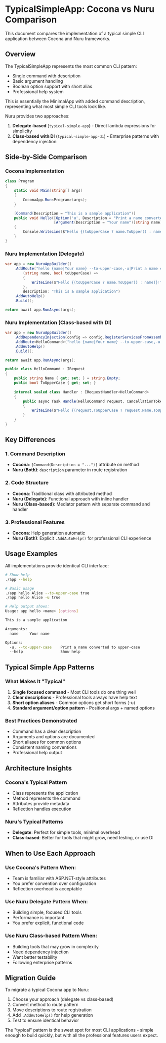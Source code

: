 # TypicalSimpleApp: Cocona vs Nuru Comparison

This document compares the implementation of a typical simple CLI application between Cocona and Nuru frameworks.

## Overview

The TypicalSimpleApp represents the most common CLI pattern:
- Single command with description
- Basic argument handling
- Boolean option support with short alias
- Professional help system

This is essentially the MinimalApp with added command description, representing what most simple CLI tools look like.

Nuru provides two approaches:
1. **Delegate-based** (`typical-simple-app`) - Direct lambda expressions for simplicity
2. **Class-based with DI** (`typical-simple-app-di`) - Enterprise patterns with dependency injection

## Side-by-Side Comparison

### Cocona Implementation

```csharp
class Program
{
    static void Main(string[] args)
    {
        CoconaApp.Run<Program>(args);
    }

    [Command(Description = "This is a sample application")]
    public void Hello([Option('u', Description = "Print a name converted to upper-case.")]bool toUpperCase, 
                      [Argument(Description = "Your name")]string name)
    {
        Console.WriteLine($"Hello {(toUpperCase ? name.ToUpper() : name)}!");
    }
}
```

### Nuru Implementation (Delegate)

```csharp
var app = new NuruAppBuilder()
    .AddRoute("hello {name|Your name} --to-upper-case,-u|Print a name converted to upper-case {toUpperCase:bool}", 
        (string name, bool toUpperCase) => 
        {
            WriteLine($"Hello {(toUpperCase ? name.ToUpper() : name)}!");
        },
        description: "This is a sample application")
    .AddAutoHelp()
    .Build();

return await app.RunAsync(args);
```

### Nuru Implementation (Class-based with DI)

```csharp
var app = new NuruAppBuilder()
    .AddDependencyInjection(config => config.RegisterServicesFromAssembly(typeof(HelloCommand).Assembly))
    .AddRoute<HelloCommand>("hello {name|Your name} --to-upper-case,-u|Print a name converted to upper-case {toUpperCase:bool}")
    .AddAutoHelp()
    .Build();

return await app.RunAsync(args);

public class HelloCommand : IRequest
{
    public string Name { get; set; } = string.Empty;
    public bool ToUpperCase { get; set; }
    
    internal sealed class Handler : IRequestHandler<HelloCommand>
    {
        public async Task Handle(HelloCommand request, CancellationToken cancellationToken)
        {
            WriteLine($"Hello {(request.ToUpperCase ? request.Name.ToUpper() : request.Name)}!");
        }
    }
}
```

## Key Differences

### 1. Command Description
- **Cocona**: `[Command(Description = "...")]` attribute on method
- **Nuru (Both)**: `description` parameter in route registration

### 2. Code Structure
- **Cocona**: Traditional class with attributed method
- **Nuru (Delegate)**: Functional approach with inline handler
- **Nuru (Class-based)**: Mediator pattern with separate command and handler

### 3. Professional Features
- **Cocona**: Help generation automatic
- **Nuru (Both)**: Explicit `.AddAutoHelp()` for professional CLI experience

## Usage Examples

All implementations provide identical CLI interface:

```bash
# Show help
./app --help

# Basic usage
./app hello Alice --to-upper-case true
./app hello Alice -u true

# Help output shows:
Usage: app hello <name> [options]

This is a sample application

Arguments:
  name     Your name

Options:
  -u, --to-upper-case    Print a name converted to upper-case
  --help                 Show help
```

## Typical Simple App Patterns

### What Makes It "Typical"

1. **Single focused command** - Most CLI tools do one thing well
2. **Clear descriptions** - Professional tools always have help text
3. **Short option aliases** - Common options get short forms (-u)
4. **Standard argument/option pattern** - Positional args + named options

### Best Practices Demonstrated

- Command has a clear description
- Arguments and options are documented
- Short aliases for common options
- Consistent naming conventions
- Professional help output

## Architecture Insights

### Cocona's Typical Pattern
- Class represents the application
- Method represents the command
- Attributes provide metadata
- Reflection handles execution

### Nuru's Typical Patterns
- **Delegate**: Perfect for simple tools, minimal overhead
- **Class-based**: Better for tools that might grow, need testing, or use DI

## When to Use Each Approach

### Use Cocona's Pattern When:
- Team is familiar with ASP.NET-style attributes
- You prefer convention over configuration
- Reflection overhead is acceptable

### Use Nuru Delegate Pattern When:
- Building simple, focused CLI tools
- Performance is important
- You prefer explicit, functional code

### Use Nuru Class-based Pattern When:
- Building tools that may grow in complexity
- Need dependency injection
- Want better testability
- Following enterprise patterns

## Migration Guide

To migrate a typical Cocona app to Nuru:

1. Choose your approach (delegate vs class-based)
2. Convert method to route pattern
3. Move descriptions to route registration
4. Add `.AddAutoHelp()` for help generation
5. Test to ensure identical behavior

The "typical" pattern is the sweet spot for most CLI applications - simple enough to build quickly, but with all the professional features users expect.